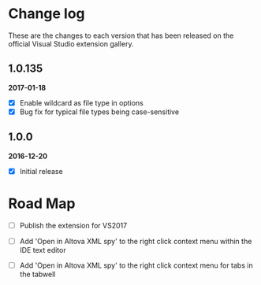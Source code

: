 # Change log

These are the changes to each version that has been released on the official Visual Studio extension gallery.

## 1.0.135

**2017-01-18** <!--21:00 UK / 21:00 UTC-->

- [x] Enable wildcard as file type in options
- [x] Bug fix for typical file types being case-sensitive

## 1.0.0

**2016-12-20** <!--21:30 UK / 21:00 UTC-->

- [x] Initial release

# Road Map

- [ ] Publish the extension for VS2017    
- [ ] Add 'Open in Altova XML spy' to the right click context menu within the IDE text editor
- [ ] Add 'Open in Altova XML spy' to the right click context menu for tabs in the tabwell






<!--
FUTURE once open source in github...integrate with coverall.io & add unit test code coverage badge
   http://ngeor.net/2016/03/code-coverage-for-open-source-net-with-appveyor-and-coveralls/
   https://cetus.io/tim/Digging-in/
   https://coding.abel.nu/2016/06/code-coverage-on-github-prs-with-coveralls-io/
   https://refwarlockprog.wordpress.com/2015/10/17/my-experience-with-coverall-net-with-appveyor-ci/
   http://www.blog.ryanbartsch.com/2016/11/Code-coverage-with-Appveyor-and-Coveralls/
   https://coveralls.zendesk.com/hc/en-us/articles/203488029
   https://github.com/csmacnz/coveralls.net
   https://github.com/jdeering/coveralls.net
-->
